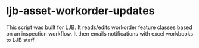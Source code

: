 # ljb-asset-workorder-updates
This script was built for LJB. It reads/edits workorder feature classes based on an inspection workflow. It then emails notifications with excel workbooks to LJB staff.
